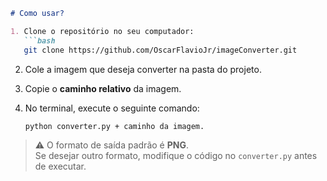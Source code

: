 ```markdown
# Como usar?

1. Clone o repositório no seu computador:
   ```bash
   git clone https://github.com/OscarFlavioJr/imageConverter.git
   ```

2. Cole a imagem que deseja converter na pasta do projeto.

3. Copie o **caminho relativo** da imagem.

4. No terminal, execute o seguinte comando:
   ```bash
   python converter.py + caminho da imagem.
   ```

> ⚠️ O formato de saída padrão é **PNG**.  
> Se desejar outro formato, modifique o código no `converter.py` antes de executar.
```
